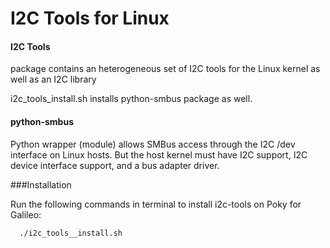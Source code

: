 # I2C Tools for Linux
  
#### I2C Tools 
  package contains an heterogeneous set of I2C tools for the Linux kernel as well as an I2C library


i2c_tools_install.sh installs python-smbus package as well.
  
#### python-smbus 
  Python wrapper (module) allows SMBus access through the I2C /dev interface on Linux hosts. But the
  host kernel must have I2C support, I2C device interface support, and a bus adapter driver.
  
###Installation
  
  Run the following commands in terminal to install i2c-tools on Poky for Galileo:
  
      ./i2c_tools__install.sh
